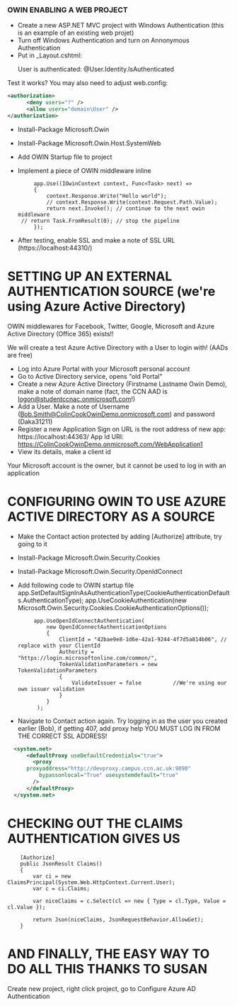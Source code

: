 ### OWIN ENABLING A WEB PROJECT

 - Create a new ASP.NET MVC project with Windows Authentication
   (this is an example of an existing web projet)
 - Turn off Windows Authentication and turn on Annonymous Authentication
 - Put in _Layout.cshtml: <p>User is authenticated: @User.Identity.IsAuthenticated</p>

Test it works? You may also need to adjust web.config:

```xml
<authorization>
      <deny users="?" />
      <allow users="domain\User" />
</authorization>
```

 - Install-Package Microsoft.Owin
 - Install-Package Microsoft.Owin.Host.SystemWeb
 - Add OWIN Startup file to project
 - Implement a piece of OWIN middleware inline

            app.Use((IOwinContext context, Func<Task> next) =>
            {
                context.Response.Write("Hello world");
                // context.Response.Write(context.Request.Path.Value);
                return next.Invoke(); // continue to the next owin middleware
 		// return Task.FromResult(0); // stop the pipeline
            });

 - After testing, enable SSL and make a note of SSL URL (https://localhost:44310/)

SETTING UP AN EXTERNAL AUTHENTICATION SOURCE (we're using Azure Active Directory)
=================================================================================

OWIN middlewares for Facebook, Twitter, Google, Microsoft and 
Azure Active Directory (Office 365) exists!!

We will create a test Azure Active Directory with a User to login with! (AADs are free)

 - Log into Azure Portal with your Microsoft personal account
 - Go to Active Directory service, opens "old Portal"
 - Create a new Azure Active Directory (Firstname Lastname Owin Demo), make a note of domain name
	(fact, the CCN AAD is logon@studentccnac.onmicrosoft.com!)
 - Add a User. Make a note of Username (Bob.Smith@ColinCookOwinDemo.onmicrosoft.com)
   and password (Daka31211)
 - Register a new Application 
     Sign on URL is the root address of new app: https://localhost:44363/
     App Id URI: https://ColinCookOwinDemo.onmicrosoft.com/WebApplication1
 - View its details, make a client id

Your Microsoft account is the owner, but it cannot be used to log in with an application


CONFIGURING OWIN TO USE AZURE ACTIVE DIRECTORY AS A SOURCE
==========================================================

 - Make the Contact action protected by adding [Authorize] attribute, try going to it

 - Install-Package Microsoft.Owin.Security.Cookies
 - Install-Package Microsoft.Owin.Security.OpenIdConnect

 - Add following code to OWIN startup file
            app.SetDefaultSignInAsAuthenticationType(CookieAuthenticationDefaults.AuthenticationType);
            app.UseCookieAuthentication(new Microsoft.Owin.Security.Cookies.CookieAuthenticationOptions());

            app.UseOpenIdConnectAuthentication(
                new OpenIdConnectAuthenticationOptions
                {
                    ClientId = "42bae9e8-1d6e-42a1-9244-4f7d5a814b06", // replace with your ClientId
                    Authority = "https://login.microsoftonline.com/common/",
                    TokenValidationParameters = new TokenValidationParameters
                    {
                        ValidateIssuer = false          //We're using our own issuer validation
                    }
                }
             );

 - Navigate to Contact action again. Try logging in as the user you created earlier (Bob), if getting 407, add proxy help
YOU MUST LOG IN FROM THE CORRECT SSL ADDRESS!

```xml
  <system.net>
      <defaultProxy useDefaultCredentials="true">
        <proxy
	  proxyaddress="http://devproxy.campus.ccn.ac.uk:9090" 
          bypassonlocal="True" usesystemdefault="true"
        />
      </defaultProxy>
  </system.net>
```


CHECKING OUT THE CLAIMS AUTHENTICATION GIVES US
===============================================

        [Authorize]
        public JsonResult Claims()
        {
            var ci = new ClaimsPrincipal(System.Web.HttpContext.Current.User);
            var c = ci.Claims;

            var niceClaims = c.Select(cl => new { Type = cl.Type, Value = cl.Value });

            return Json(niceClaims, JsonRequestBehavior.AllowGet);
        }


AND FINALLY, THE EASY WAY TO DO ALL THIS THANKS TO SUSAN
========================================================

Create new project, right click project, go to Configure Azure AD Authentication
